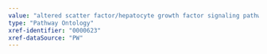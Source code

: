 ```yaml
---
value: "altered scatter factor/hepatocyte growth factor signaling pathway"
type: "Pathway Ontology"
xref-identifier: "0000623"
xref-dataSource: "PW"
---
```

